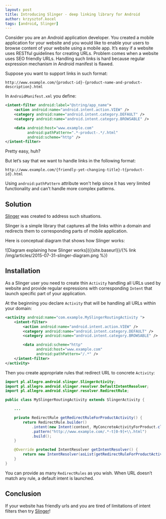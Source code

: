 ```yaml
---
layout: post
title: Introducing Slinger - deep linking library for Android
author: krzysztof.kocel
tags: [android, Slinger]
---
```


Consider you are an Android application developer. You created a mobile application for your website and you would like to enable your
users to browse content of your website using a mobile app. It’s easy if a website uses RESTful guidelines for creating URLs.
Problem comes when a website uses SEO friendly URLs. Handling such links is hard because regular expression mechanism in Android manifest is flawed.

Suppose you want to support links in such format:

`http://www.example.com/{product-id}-{product-name-and-product-description}.html`

In `AndroidManifest.xml` you define:

```xml
<intent-filter android:label="@string/app_name">
    <action android:name="android.intent.action.VIEW" />
    <category android:name="android.intent.category.DEFAULT" />
    <category android:name="android.intent.category.BROWSABLE" />

    <data android:host="www.example.com"
          android:pathPattern=".*-product-.*/.html"
          android:scheme="http" />
</intent-filter>
```

Pretty easy, huh?

But let’s say that we want to handle links in the following format:

`http://www.example.com/{friendly-yet-changing-title}-t{product-id}.html`

Using `android:pathPattern` attribute won't help since it has very limited functionality and can’t handle more complex patterns.

## Solution

[Slinger](https://github.com/allegro/slinger) was created to address such situations.

Slinger is a simple library that captures all the links within a domain and redirects them to corresponding parts of mobile
application.

Here is conceptual diagram that shows how Slinger works:

![Diagram explaining how Slinger works]({{site.baseurl}}/{% link /img/articles/2015-07-31-slinger-diagram.png %})

## Installation

As a Slinger user you need to create thin `Activity` handling all URLs used by website and provide regular expressions with
corresponding `Intent` that launch specific part of your application.

At the beginning you declare `Activity` that will be handling all URLs within your domain:

```xml
<activity android:name="com.example.MySlingerRoutingActivity ">
    <intent-filter>
        <action android:name="android.intent.action.VIEW" />
        <category android:name="android.intent.category.DEFAULT" />
        <category android:name="android.intent.category.BROWSABLE" />

        <data android:scheme="http"
              android:host="www.example.com"
              android:pathPattern="/.*" />
    </intent-filter>
</activity>
```

Then you create appropriate rules that redirect URL to concrete `Activity`:

```java
import pl.allegro.android.slinger.SlingerActivity;
import pl.allegro.android.slinger.resolver.DefaultIntentResolver;
import pl.allegro.android.slinger.resolver.RedirectRule;

public class MySlingerRoutingActivity extends SlingerActivity {

    ...

    private RedirectRule getRedirectRuleForProductActivity() {
        return RedirectRule.builder()
            .intent(new Intent(context, MyConcreteActivityForProduct.class))
            .pattern("http://www.example.com/.*-t[0-9]+\\.html")
            .build();
    }

    @Override protected IntentResolver getIntentResolver() {
        return new IntentResolver(asList(getRedirectRuleForProductActivity()));
    }
}
```

You can provide as many `RedirectRules` as you wish. When URL doesn’t match any rule, a default intent is launched.

## Conclusion

If your website has friendly urls and you are tired of limitations of intent filters then try [Slinger](https://github.com/allegro/slinger)!
